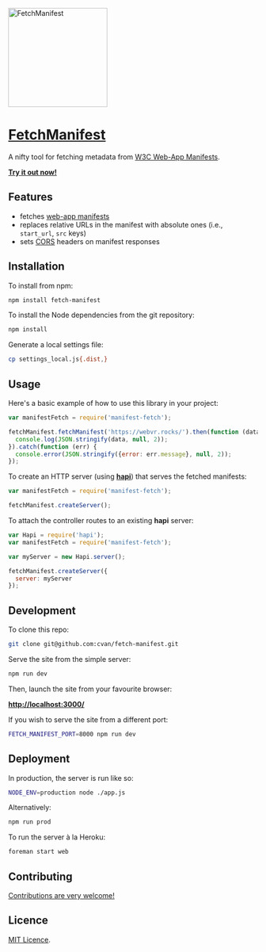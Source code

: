 [<img src="https://raw.githubusercontent.com/cvan/fetch-manifest/master/public/img/logo.png" alt="FetchManifest" title="FetchManifest" width="200">](https://fetchmanifest.org/)

# [FetchManifest](https://fetchmanifest.org/)

A nifty tool for fetching metadata from [W3C Web-App Manifests](http://w3c.github.io/manifest/).

**[Try it out now!](https://fetchmanifest.org/)**


## Features

* fetches [web-app manifests](http://w3c.github.io/manifest/)
* replaces relative URLs in the manifest with absolute ones (i.e., `start_url`, `src` keys)
* sets [CORS](http://en.wikipedia.org/wiki/Cross-origin_resource_sharing) headers on manifest responses


## Installation

To install from npm:

```bash
npm install fetch-manifest
```

To install the Node dependencies from the git repository:

```bash
npm install
```

Generate a local settings file:

```bash
cp settings_local.js{.dist,}
```


## Usage

Here's a basic example of how to use this library in your project:

```js
var manifestFetch = require('manifest-fetch');

fetchManifest.fetchManifest('https://webvr.rocks/').then(function (data) {
  console.log(JSON.stringify(data, null, 2));
}).catch(function (err) {
  console.error(JSON.stringify({error: err.message}, null, 2));
});
```

To create an HTTP server (using [__hapi__](http://hapijs.com/)) that serves the fetched manifests:

```js
var manifestFetch = require('manifest-fetch');

fetchManifest.createServer();
```

To attach the controller routes to an existing __hapi__ server:

```js
var Hapi = require('hapi');
var manifestFetch = require('manifest-fetch');

var myServer = new Hapi.server();

fetchManifest.createServer({
  server: myServer
});
```


## Development

To clone this repo:

```bash
git clone git@github.com:cvan/fetch-manifest.git
```

Serve the site from the simple server:

```bash
npm run dev
```

Then, launch the site from your favourite browser:

[__http://localhost:3000/__](http://localhost:3000/)

If you wish to serve the site from a different port:

```bash
FETCH_MANIFEST_PORT=8000 npm run dev
```


## Deployment

In production, the server is run like so:

```bash
NODE_ENV=production node ./app.js
```

Alternatively:

```bash
npm run prod
```

To run the server à la Heroku:

```bash
foreman start web
```


## Contributing

[Contributions are very welcome!](CONTRIBUTING.md)


## Licence

[MIT Licence](LICENCE).
